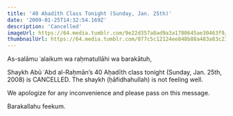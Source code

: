 ```yaml
---
title: '40 Aḥadīth Class Tonight (Sunday, Jan. 25th)'
date: '2009-01-25T14:32:54.169Z'
description: 'Cancelled'
imageUrl: https://64.media.tumblr.com/9e22d357a8ad9a3a1780645ae30463f9/tumblr_p4nxkr1lFa1weuv3to1_1280.jpg
thumbnailUrl: https://64.media.tumblr.com/077c5c12124ee848b88a483a83c23c1e/tumblr_p86qyc9UcC1rgaepso1_1280.jpg
---
```


As-salāmu ʿalaikum wa raḥmatullāhi wa barakātuh,

Shaykh Abū ʿAbd al-Raḥmān’s 40 Aḥadīth class tonight (Sunday, Jan. 25th, 2008) is CANCELLED. The shaykh (ḥāfidhahullah) is not feeling well.

We apologize for any inconvenience and please pass on this message.

Barakallahu feekum.
